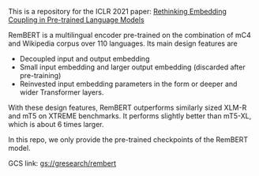This is a repository for the ICLR 2021 paper: [Rethinking Embedding Coupling in
Pre-trained Language Models](https://openreview.net/forum?id=xpFFI_NtgpW)

RemBERT is a multilingual encoder pre-trained on the combination of mC4 and Wikipedia corpus over 110 languages. Its main design features are

  * Decoupled input and output embedding
  * Small input embedding and larger output embedding (discarded after
    pre-training)
  * Reinvested input embedding parameters in the form or deeper and wider
    Transformer layers.

With these design features, RemBERT outperforms similarly sized XLM-R and mT5 on
XTREME benchmarks. It performs slightly better than mT5-XL, which is about 6 times
larger.

In this repo, we only provide the pre-trained checkpoints of the RemBERT model.

GCS link: [gs://gresearch/rembert](https://console.cloud.google.com/storage/browser/gresearch/rembert)
